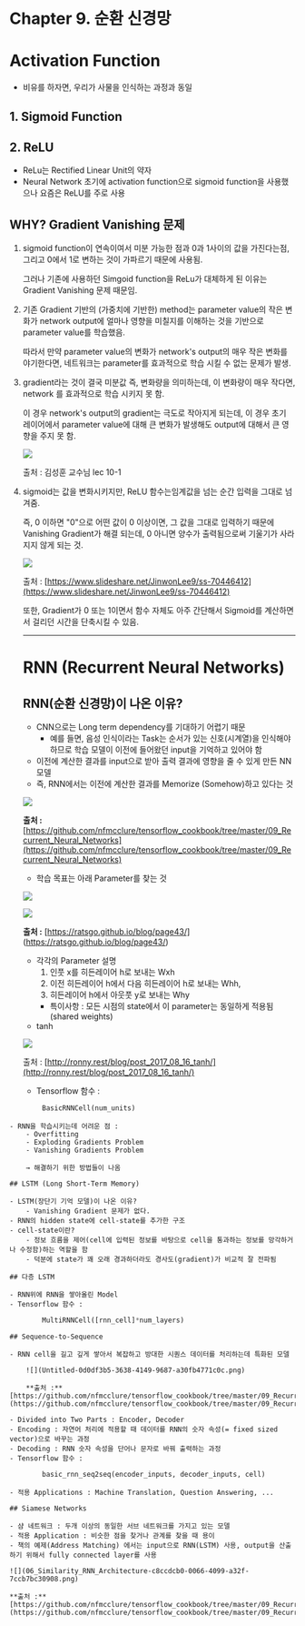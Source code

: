 # Chapter 9. 순환 신경망

# Activation Function

- 비유를 하자면, 우리가 사물을 인식하는 과정과 동일

## 1. Sigmoid Function

## 2. ReLU

- ReLu는 Rectified Linear Unit의 약자
- Neural Network 초기에 activation function으로 sigmoid function을 사용했으나 요즘은 ReLU를 주로 사용

## WHY? Gradient Vanishing 문제

1. sigmoid function이 연속이여서 미분 가능한 점과 0과 1사이의 값을 가진다는점, 그리고 0에서 1로 변하는 것이 가파르기 때문에 사용됨.

    그러나 기존에 사용하던 Simgoid function을 ReLu가 대체하게 된 이유는 Gradient Vanishing 문제 때문임.

2. 기존 Gradient 기반의 (가중치에 기반한) method는 parameter value의 작은 변화가 network output에 얼마나 영향을 미칠지를 이해하는 것을 기반으로 parameter value를 학습했음.

    따라서 만약 parameter value의 변화가 network's output의 매우 작은 변화를 야기한다면, 네트워크는 parameter를 효과적으로 학습 시킬 수 없는 문제가 발생.

3. gradient라는 것이 결국 미분값 즉, 변화량을 의미하는데, 이 변화량이 매우 작다면, network 를 효과적으로 학습 시키지 못 함. 

    이 경우 network's output의 gradient는 극도로 작아지게 되는데, 이 경우 초기 레이어에서 parameter value에 대해 큰 변화가 발생해도 output에 대해서 큰 영향을 주지 못 함.

    ![](Untitled-2ac27ecf-aa78-4df6-967e-e23f8a8fd69a.png)

    출처 : 김성훈 교수님 lec 10-1

4. sigmoid는 값을 변화시키지만, ReLU 함수는임계값을 넘는 순간 입력을 그대로 넘겨줌.

    즉, 0 이하면 "0"으로 어떤 값이 0 이상이면, 그 값을 그대로 입력하기 때문에 Vanishing Gradient가 해결 되는데, 0 아니면 양수가 출력됨으로써 기울기가 사라지지 않게 되는 것.

    ![](Untitled-de4c19b3-ae1b-425d-b6ba-85c35c74b33f.png)

    출처 : [https://www.slideshare.net/JinwonLee9/ss-70446412](https://www.slideshare.net/JinwonLee9/ss-70446412)

    또한, Gradient가 0 또는 1이면서 함수 자체도 아주 간단해서 Sigmoid를 계산하면서 걸리던 시간을 단축시킬 수 있음.
    
    ---

    # RNN (Recurrent Neural Networks)

    ## RNN(순환 신경망)이 나온 이유?

    - CNN으로는 Long term dependency를 기대하기 어렵기 때문
        - 예를 들면, 음성 인식이라는 Task는 순서가 있는 신호(시계열)을 인식해야하므로 학습
         모델이 이전에 들어왔던 input을 기억하고 있어야 함
    - 이전에 계산한 결과를 input으로 받아 출력 결과에 영향을 줄 수 있게 만든 NN 모델
    - 즉, RNN에서는 이전에 계산한 결과를 Memorize (Somehow)하고 있다는 것

    ![](Untitled-59421beb-a657-486c-b72b-764d89a56e83.png)

    **출처 :** [https://github.com/nfmcclure/tensorflow_cookbook/tree/master/09_Recurrent_Neural_Networks](https://github.com/nfmcclure/tensorflow_cookbook/tree/master/09_Recurrent_Neural_Networks)

    - 학습 목표는 아래 Parameter를 찾는 것

    ![](math.png)

    ![](Untitled-5aa9ac60-8b11-4eb0-be72-e075e5fd3e98.png)

    **출처 :** [https://ratsgo.github.io/blog/page43/]
    (https://ratsgo.github.io/blog/page43/)

    - 각각의 Parameter 설명
        1. 인풋 x를 히든레이어 h로 보내는 Wxh
        2. 이전 히든레이어 h에서 다음 히든레이어 h로 보내는 Whh, 
        3. 히든레이어 h에서 아웃풋 y로 보내는 Why
        - 특이사항 : 모든 시점의 state에서 이 parameter는 동일하게 적용됨 (shared weights)
    - tanh

    ![](tanh_v_sigmoid-e306631c-f75e-46c1-b4ad-01f4f2df70f8.jpg)

    출처 : [http://ronny.rest/blog/post_2017_08_16_tanh/](http://ronny.rest/blog/post_2017_08_16_tanh/)

    - Tensorflow 함수 :
```python
        BasicRNNCell(num_units)
```
    - RNN을 학습시키는데 어려운 점 :
        - Overfitting
        - Exploding Gradients Problem
        - Vanishing Gradients Problem

        → 해결하기 위한 방법들이 나옴

    ## LSTM (Long Short-Term Memory)

    - LSTM(장단기 기억 모델)이 나온 이유?
        - Vanishing Gradient 문제가 없다.
    - RNN의 hidden state에 cell-state를 추가한 구조
    - cell-state이란?
        - 정보 흐름을 제어(cell에 입력된 정보를 바탕으로 cell을 통과하는 정보를 망각하거나 수정함)하는 역할을 함
        - 덕분에 state가 꽤 오래 경과하더라도 경사도(gradient)가 비교적 잘 전파됨

    ## 다층 LSTM

    - RNN위에 RNN을 쌓아올린 Model
    - Tensorflow 함수 :
```python
        MultiRNNCell([rnn_cell]*num_layers)
```
    ## Sequence-to-Sequence

    - RNN cell을 길고 깊게 쌓아서 복잡하고 방대한 시퀀스 데이터를 처리하는데 특화된 모델

        ![](Untitled-0d0df3b5-3638-4149-9687-a30fb4771c0c.png)

        **출처 :** [https://github.com/nfmcclure/tensorflow_cookbook/tree/master/09_Recurrent_Neural_Networks](https://github.com/nfmcclure/tensorflow_cookbook/tree/master/09_Recurrent_Neural_Networks)

    - Divided into Two Parts : Encoder, Decoder
    - Encoding : 자연어 처리에 적용할 때 데이터를 RNN의 숫자 속성(= fixed sized vector)으로 바꾸는 과정
    - Decoding : RNN 숫자 속성을 단어나 문자로 바꿔 출력하는 과정
    - Tensorflow 함수 :
```python
        basic_rnn_seq2seq(encoder_inputs, decoder_inputs, cell)
```
    - 적용 Applications : Machine Translation, Question Answering, ...

    ## Siamese Networks

    - 샴 네트워크 : 두개 이상의 동일한 서브 네트워크를 가지고 있는 모델
    - 적용 Application : 비슷한 점을 찾거나 관계를 찾을 때 용이
    - 책의 예제(Address Matching) 에서는 input으로 RNN(LSTM) 사용, output을 산출하기 위해서 fully connected layer를 사용

    ![](06_Similarity_RNN_Architecture-c8ccdcb0-0066-4099-a32f-7ccb7bc30908.png)

    **출처 :** [https://github.com/nfmcclure/tensorflow_cookbook/tree/master/09_Recurrent_Neural_Networks](https://github.com/nfmcclure/tensorflow_cookbook/tree/master/09_Recurrent_Neural_Networks)